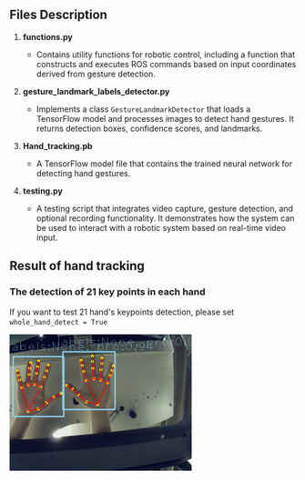 
## Files Description
1. **functions.py**
   - Contains utility functions for robotic control, including a function that constructs and executes ROS commands based on input coordinates derived from gesture detection.

2. **gesture_landmark_labels_detector.py**
   - Implements a class `GestureLandmarkDetector` that loads a TensorFlow model and processes images to detect hand gestures. It returns detection boxes, confidence scores, and landmarks.

3. **Hand_tracking.pb**
   - A TensorFlow model file that contains the trained neural network for detecting hand gestures.

4. **testing.py**
   - A testing script that integrates video capture, gesture detection, and optional recording functionality. It demonstrates how the system can be used to interact with a robotic system based on real-time video input.

## Result of hand tracking

### The detection of 21 key points in each hand
If you want to test 21 hand's keypoints detection, please set ```whole_hand_detect = True```

<img src="./images/result_two_hands_all.gif" style="zoom:50%;" />


